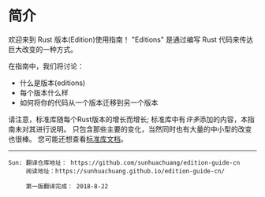 # 简介

欢迎来到 Rust 版本(Edition)使用指南！ "Editions" 是通过编写 Rust 代码来传达巨大改变的一种方式。

在指南中，我们将讨论：
* 什么是版本(editions)
* 每个版本什么样
* 如何将你的代码从一个版本迁移到另一个版本

请注意，标准库随每个Rust版本的增长而增长; 标准库中有*许多*添加的内容，本指南未对其进行说明。 
只包含那些主要的变化，当然同时也有大量的中小型的改变也很棒。 
您可能还想查看[标准库文档](https://doc.rust-lang.org/std/)。

****
``` text
Sun: 翻译仓库地址： https://github.com/sunhuachuang/edition-guide-cn
     阅读地址：https://sunhuachuang.github.io/edition-guide-cn/
     
     第一版翻译完成： 2018-8-22
```
